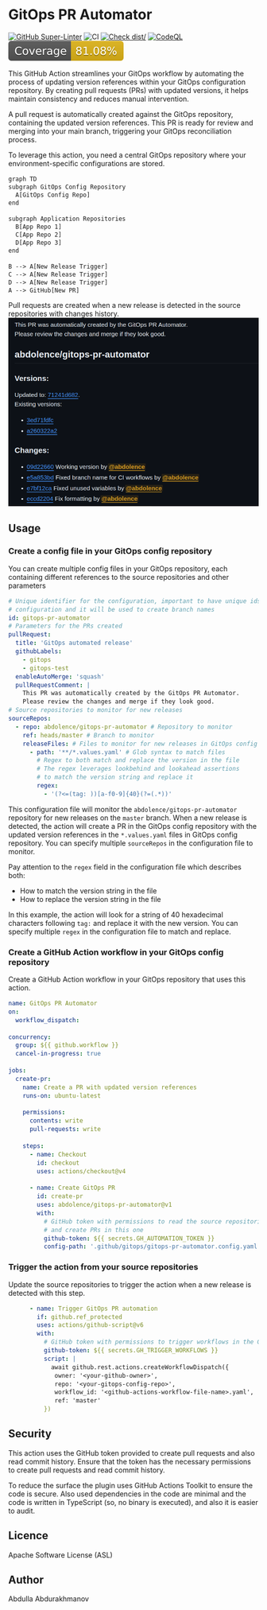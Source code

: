 # GitOps PR Automator

[![GitHub Super-Linter](https://github.com/actions/typescript-action/actions/workflows/linter.yml/badge.svg)](https://github.com/super-linter/super-linter)
![CI](https://github.com/actions/typescript-action/actions/workflows/ci.yml/badge.svg)
[![Check dist/](https://github.com/actions/typescript-action/actions/workflows/check-dist.yml/badge.svg)](https://github.com/actions/typescript-action/actions/workflows/check-dist.yml)
[![CodeQL](https://github.com/actions/typescript-action/actions/workflows/codeql-analysis.yml/badge.svg)](https://github.com/actions/typescript-action/actions/workflows/codeql-analysis.yml)
[![Coverage](./badges/coverage.svg)](./badges/coverage.svg)

This GitHub Action streamlines your GitOps workflow by automating the process of
updating version references within your GitOps configuration repository. By
creating pull requests (PRs) with updated versions, it helps maintain
consistency and reduces manual intervention.

A pull request is automatically created against the GitOps repository,
containing the updated version references. This PR is ready for review and
merging into your main branch, triggering your GitOps reconciliation process.

To leverage this action, you need a central GitOps repository where your
environment-specific configurations are stored.

```mermaid
graph TD
subgraph GitOps Config Repository
  A[GitOps Config Repo]
end

subgraph Application Repositories
  B[App Repo 1]
  C[App Repo 2]
  D[App Repo 3]
end

B --> A[New Release Trigger]
C --> A[New Release Trigger]
D --> A[New Release Trigger]
A --> GitHub[New PR]
```

Pull requests are created when a new release is detected in the source
repositories with changes history. ![pr.png](docs/pr.png)

## Usage

### Create a config file in your GitOps config repository

You can create multiple config files in your GitOps repository, each containing
different references to the source repositories and other parameters

```yaml
# Unique identifier for the configuration, important to have unique ids for each
# configuration and it will be used to create branch names
id: gitops-pr-automator
# Parameters for the PRs created
pullRequest:
  title: 'GitOps automated release'
  githubLabels:
    - gitops
    - gitops-test
  enableAutoMerge: 'squash'
  pullRequestComment: |
    This PR was automatically created by the GitOps PR Automator.
    Please review the changes and merge if they look good.
# Source repositories to monitor for new releases
sourceRepos:
  - repo: abdolence/gitops-pr-automator # Repository to monitor
    ref: heads/master # Branch to monitor
    releaseFiles: # Files to monitor for new releases in GitOps config repository
      - path: '**/*.values.yaml' # Glob syntax to match files
        # Regex to both match and replace the version in the file
        # The regex leverages lookbehind and lookahead assertions
        # to match the version string and replace it
        regex:
          - '(?<=(tag: ))[a-f0-9]{40}(?=(.*))'
```

This configuration file will monitor the `abdolence/gitops-pr-automator`
repository for new releases on the `master` branch. When a new release is
detected, the action will create a PR in the GitOps config repository with the
updated version references in the `*.values.yaml` files in GitOps config
repository. You can specify multiple `sourceRepos` in the configuration file to
monitor.

Pay attention to the `regex` field in the configuration file which describes
both:

- How to match the version string in the file
- How to replace the version string in the file

In this example, the action will look for a string of 40 hexadecimal characters
following `tag:` and replace it with the new version. You can specify multiple
`regex` in the configuration file to match and replace.

### Create a GitHub Action workflow in your GitOps config repository

Create a GitHub Action workflow in your GitOps repository that uses this action.

```yaml
name: GitOps PR Automator
on:
  workflow_dispatch:

concurrency:
  group: ${{ github.workflow }}
  cancel-in-progress: true

jobs:
  create-pr:
    name: Create a PR with updated version references
    runs-on: ubuntu-latest

    permissions:
      contents: write
      pull-requests: write

    steps:
      - name: Checkout
        id: checkout
        uses: actions/checkout@v4

      - name: Create GitOps PR
        id: create-pr
        uses: abdolence/gitops-pr-automator@v1
        with:
          # GitHub token with permissions to read the source repositories
          # and create PRs in this one
          github-token: ${{ secrets.GH_AUTOMATION_TOKEN }}
          config-path: '.github/gitops/gitops-pr-automator.config.yaml'
```

### Trigger the action from your source repositories

Update the source repositories to trigger the action when a new release is
detected with this step.

```yaml
      - name: Trigger GitOps PR automation
        if: github.ref_protected
        uses: actions/github-script@v6
        with:
          # GitHub token with permissions to trigger workflows in the GitOps
          github-token: ${{ secrets.GH_TRIGGER_WORKFLOWS }}
          script: |
            await github.rest.actions.createWorkflowDispatch({
             owner: '<your-github-owner>',
             repo: '<your-gitops-config-repo>',
             workflow_id: '<github-actions-workflow-file-name>.yaml',
             ref: 'master'
          })
```

## Security

This action uses the GitHub token provided to create pull requests and also read
commit history. Ensure that the token has the necessary permissions to create
pull requests and read commit history.

To reduce the surface the plugin uses GitHub Actions Toolkit to ensure the code
is secure. Also used dependencies in the code are minimal and the code is
written in TypeScript (so, no binary is executed), and also it is easier to
audit.

## Licence

Apache Software License (ASL)

## Author

Abdulla Abdurakhmanov
